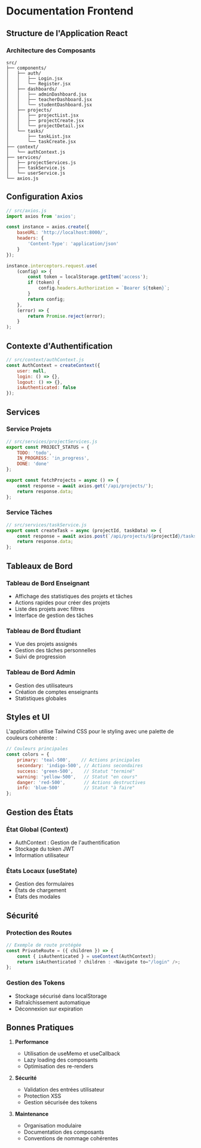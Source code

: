 # Documentation Frontend

## Structure de l'Application React

### Architecture des Composants

```
src/
├── components/
│   ├── auth/
│   │   ├── Login.jsx
│   │   └── Register.jsx
│   ├── dashboards/
│   │   ├── adminDashboard.jsx
│   │   ├── teacherDashboard.jsx
│   │   └── studentDashboard.jsx
│   ├── projects/
│   │   ├── projectList.jsx
│   │   ├── projectCreate.jsx
│   │   └── projectDetail.jsx
│   └── tasks/
│       ├── taskList.jsx
│       └── taskCreate.jsx
├── context/
│   └── authContext.js
├── services/
│   ├── projectServices.js
│   ├── taskService.js
│   └── userService.js
└── axios.js
```

## Configuration Axios

```javascript
// src/axios.js
import axios from 'axios';

const instance = axios.create({
    baseURL: 'http://localhost:8000/',
    headers: {
        'Content-Type': 'application/json'
    }
});

instance.interceptors.request.use(
    (config) => {
        const token = localStorage.getItem('access');
        if (token) {
            config.headers.Authorization = `Bearer ${token}`;
        }
        return config;
    },
    (error) => {
        return Promise.reject(error);
    }
);
```

## Contexte d'Authentification

```javascript
// src/context/authContext.js
const AuthContext = createContext({
    user: null,
    login: () => {},
    logout: () => {},
    isAuthenticated: false
});
```

## Services

### Service Projets
```javascript
// src/services/projectServices.js
export const PROJECT_STATUS = {
    TODO: 'todo',
    IN_PROGRESS: 'in_progress',
    DONE: 'done'
};

export const fetchProjects = async () => {
    const response = await axios.get('/api/projects/');
    return response.data;
};
```

### Service Tâches
```javascript
// src/services/taskService.js
export const createTask = async (projectId, taskData) => {
    const response = await axios.post(`/api/projects/${projectId}/tasks/`, taskData);
    return response.data;
};
```

## Tableaux de Bord

### Tableau de Bord Enseignant
- Affichage des statistiques des projets et tâches
- Actions rapides pour créer des projets
- Liste des projets avec filtres
- Interface de gestion des tâches

### Tableau de Bord Étudiant
- Vue des projets assignés
- Gestion des tâches personnelles
- Suivi de progression

### Tableau de Bord Admin
- Gestion des utilisateurs
- Création de comptes enseignants
- Statistiques globales

## Styles et UI

L'application utilise Tailwind CSS pour le styling avec une palette de couleurs cohérente :

```javascript
// Couleurs principales
const colors = {
    primary: 'teal-500',    // Actions principales
    secondary: 'indigo-500', // Actions secondaires
    success: 'green-500',    // Statut "terminé"
    warning: 'yellow-500',   // Statut "en cours"
    danger: 'red-500',       // Actions destructives
    info: 'blue-500'         // Statut "à faire"
};
```

## Gestion des États

### État Global (Context)
- AuthContext : Gestion de l'authentification
- Stockage du token JWT
- Information utilisateur

### États Locaux (useState)
- Gestion des formulaires
- États de chargement
- États des modales

## Sécurité

### Protection des Routes
```javascript
// Exemple de route protégée
const PrivateRoute = ({ children }) => {
    const { isAuthenticated } = useContext(AuthContext);
    return isAuthenticated ? children : <Navigate to="/login" />;
};
```

### Gestion des Tokens
- Stockage sécurisé dans localStorage
- Rafraîchissement automatique
- Déconnexion sur expiration

## Bonnes Pratiques

1. **Performance**
   - Utilisation de useMemo et useCallback
   - Lazy loading des composants
   - Optimisation des re-renders

2. **Sécurité**
   - Validation des entrées utilisateur
   - Protection XSS
   - Gestion sécurisée des tokens

3. **Maintenance**
   - Organisation modulaire
   - Documentation des composants
   - Conventions de nommage cohérentes
